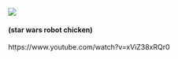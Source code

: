 <img src="https://i.imgflip.com/21yke3.jpg"></img>
<h4>(star wars robot chicken)</h4>
https://www.youtube.com/watch?v=xViZ38xRQr0
